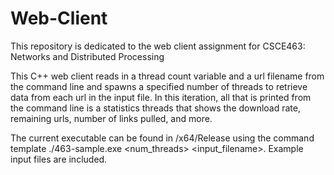 # Web-Client
This repository is dedicated to the web client assignment for CSCE463: Networks and Distributed Processing

This C++ web client reads in a thread count variable and a url filename from the command line and spawns a specified number of threads to retrieve data from each url in the input file. In this iteration, all that is printed from the command line is a statistics threads that shows the download rate, remaining urls, number of links pulled, and more.

The current executable can be found in /x64/Release using the command template ./463-sample.exe <num_threads> <input_filename>. Example input files are included.
